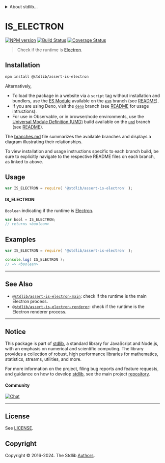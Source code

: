 <!--

@license Apache-2.0

Copyright (c) 2018 The Stdlib Authors.

Licensed under the Apache License, Version 2.0 (the "License");
you may not use this file except in compliance with the License.
You may obtain a copy of the License at

   http://www.apache.org/licenses/LICENSE-2.0

Unless required by applicable law or agreed to in writing, software
distributed under the License is distributed on an "AS IS" BASIS,
WITHOUT WARRANTIES OR CONDITIONS OF ANY KIND, either express or implied.
See the License for the specific language governing permissions and
limitations under the License.

-->


<details>
  <summary>
    About stdlib...
  </summary>
  <p>We believe in a future in which the web is a preferred environment for numerical computation. To help realize this future, we've built stdlib. stdlib is a standard library, with an emphasis on numerical and scientific computation, written in JavaScript (and C) for execution in browsers and in Node.js.</p>
  <p>The library is fully decomposable, being architected in such a way that you can swap out and mix and match APIs and functionality to cater to your exact preferences and use cases.</p>
  <p>When you use stdlib, you can be absolutely certain that you are using the most thorough, rigorous, well-written, studied, documented, tested, measured, and high-quality code out there.</p>
  <p>To join us in bringing numerical computing to the web, get started by checking us out on <a href="https://github.com/stdlib-js/stdlib">GitHub</a>, and please consider <a href="https://opencollective.com/stdlib">financially supporting stdlib</a>. We greatly appreciate your continued support!</p>
</details>

# IS_ELECTRON

[![NPM version][npm-image]][npm-url] [![Build Status][test-image]][test-url] [![Coverage Status][coverage-image]][coverage-url] <!-- [![dependencies][dependencies-image]][dependencies-url] -->

> Check if the runtime is [Electron][electron].

<section class="installation">

## Installation

```bash
npm install @stdlib/assert-is-electron
```

Alternatively,

-   To load the package in a website via a `script` tag without installation and bundlers, use the [ES Module][es-module] available on the [`esm`][esm-url] branch (see [README][esm-readme]).
-   If you are using Deno, visit the [`deno`][deno-url] branch (see [README][deno-readme] for usage intructions).
-   For use in Observable, or in browser/node environments, use the [Universal Module Definition (UMD)][umd] build available on the [`umd`][umd-url] branch (see [README][umd-readme]).

The [branches.md][branches-url] file summarizes the available branches and displays a diagram illustrating their relationships.

To view installation and usage instructions specific to each branch build, be sure to explicitly navigate to the respective README files on each branch, as linked to above.

</section>

<section class="usage">

## Usage

```javascript
var IS_ELECTRON = require( '@stdlib/assert-is-electron' );
```

#### IS_ELECTRON

`Boolean` indicating if the runtime is [Electron][electron].

```javascript
var bool = IS_ELECTRON;
// returns <boolean>
```

</section>

<!-- /.usage -->

<section class="examples">

## Examples

<!-- eslint no-undef: "error" -->

```javascript
var IS_ELECTRON = require( '@stdlib/assert-is-electron' );

console.log( IS_ELECTRON );
// => <boolean>
```

</section>

<!-- /.examples -->

<!-- Section for related `stdlib` packages. Do not manually edit this section, as it is automatically populated. -->

<section class="related">

* * *

## See Also

-   <span class="package-name">[`@stdlib/assert-is-electron-main`][@stdlib/assert/is-electron-main]</span><span class="delimiter">: </span><span class="description">check if the runtime is the main Electron process.</span>
-   <span class="package-name">[`@stdlib/assert-is-electron-renderer`][@stdlib/assert/is-electron-renderer]</span><span class="delimiter">: </span><span class="description">check if the runtime is the Electron renderer process.</span>

</section>

<!-- /.related -->

<!-- Section for all links. Make sure to keep an empty line after the `section` element and another before the `/section` close. -->


<section class="main-repo" >

* * *

## Notice

This package is part of [stdlib][stdlib], a standard library for JavaScript and Node.js, with an emphasis on numerical and scientific computing. The library provides a collection of robust, high performance libraries for mathematics, statistics, streams, utilities, and more.

For more information on the project, filing bug reports and feature requests, and guidance on how to develop [stdlib][stdlib], see the main project [repository][stdlib].

#### Community

[![Chat][chat-image]][chat-url]

---

## License

See [LICENSE][stdlib-license].


## Copyright

Copyright &copy; 2016-2024. The Stdlib [Authors][stdlib-authors].

</section>

<!-- /.stdlib -->

<!-- Section for all links. Make sure to keep an empty line after the `section` element and another before the `/section` close. -->

<section class="links">

[npm-image]: http://img.shields.io/npm/v/@stdlib/assert-is-electron.svg
[npm-url]: https://npmjs.org/package/@stdlib/assert-is-electron

[test-image]: https://github.com/stdlib-js/assert-is-electron/actions/workflows/test.yml/badge.svg?branch=main
[test-url]: https://github.com/stdlib-js/assert-is-electron/actions/workflows/test.yml?query=branch:main

[coverage-image]: https://img.shields.io/codecov/c/github/stdlib-js/assert-is-electron/main.svg
[coverage-url]: https://codecov.io/github/stdlib-js/assert-is-electron?branch=main

<!--

[dependencies-image]: https://img.shields.io/david/stdlib-js/assert-is-electron.svg
[dependencies-url]: https://david-dm.org/stdlib-js/assert-is-electron/main

-->

[chat-image]: https://img.shields.io/gitter/room/stdlib-js/stdlib.svg
[chat-url]: https://app.gitter.im/#/room/#stdlib-js_stdlib:gitter.im

[stdlib]: https://github.com/stdlib-js/stdlib

[stdlib-authors]: https://github.com/stdlib-js/stdlib/graphs/contributors

[umd]: https://github.com/umdjs/umd
[es-module]: https://developer.mozilla.org/en-US/docs/Web/JavaScript/Guide/Modules

[deno-url]: https://github.com/stdlib-js/assert-is-electron/tree/deno
[deno-readme]: https://github.com/stdlib-js/assert-is-electron/blob/deno/README.md
[umd-url]: https://github.com/stdlib-js/assert-is-electron/tree/umd
[umd-readme]: https://github.com/stdlib-js/assert-is-electron/blob/umd/README.md
[esm-url]: https://github.com/stdlib-js/assert-is-electron/tree/esm
[esm-readme]: https://github.com/stdlib-js/assert-is-electron/blob/esm/README.md
[branches-url]: https://github.com/stdlib-js/assert-is-electron/blob/main/branches.md

[stdlib-license]: https://raw.githubusercontent.com/stdlib-js/assert-is-electron/main/LICENSE

[electron]: http://electron.atom.io/

<!-- <related-links> -->

[@stdlib/assert/is-electron-main]: https://github.com/stdlib-js/assert-is-electron-main

[@stdlib/assert/is-electron-renderer]: https://github.com/stdlib-js/assert-is-electron-renderer

<!-- </related-links> -->

</section>

<!-- /.links -->
